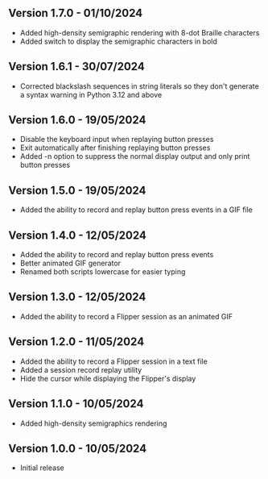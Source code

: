 ## Version 1.7.0 - 01/10/2024

- Added high-density semigraphic rendering with 8-dot Braille characters
- Added switch to display the semigraphic characters in bold

## Version 1.6.1 - 30/07/2024
- Corrected blackslash sequences in string literals so they don't generate a syntax warning in Python 3.12 and above

## Version 1.6.0 - 19/05/2024

- Disable the keyboard input when replaying button presses
- Exit automatically after finishing replaying button presses
- Added -n option to suppress the normal display output and only print button presses

## Version 1.5.0 - 19/05/2024

- Added the ability to record and replay button press events in a GIF file

## Version 1.4.0 - 12/05/2024

- Added the ability to record and replay button press events
- Better animated GIF generator
- Renamed both scripts lowercase for easier typing

## Version 1.3.0 - 12/05/2024

- Added the ability to record a Flipper session as an animated GIF

## Version 1.2.0 - 11/05/2024

- Added the ability to record a Flipper session in a text file
- Added a session record replay utility
- Hide the cursor while displaying the Flipper's display

## Version 1.1.0 - 10/05/2024

- Added high-density semigraphics rendering

## Version 1.0.0 - 10/05/2024

- Initial release

